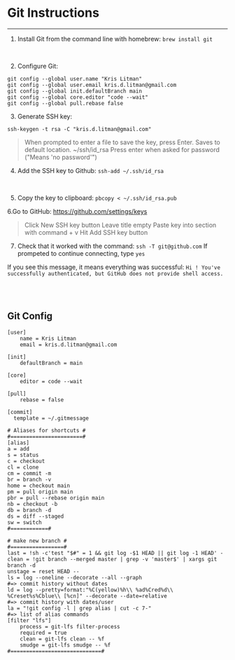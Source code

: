 # Git Instructions
<hr>

1. Install Git from the command line with homebrew:
`brew install git`
<br>

2. Configure Git:
```
git config --global user.name "Kris Litman"
git config --global user.email kris.d.litman@gmail.com
git config --global init.defaultBranch main
git config --global core.editor "code --wait"
git config --global pull.rebase false
```
3. Generate SSH key:
```
ssh-keygen -t rsa -C "kris.d.litman@gmail.com"
```
>When prompted to enter a file to save the key,
>press Enter. Saves to default location. ~/ssh/id_rsa
>Press enter when asked for password
>("Means 'no password'")

4. Add the SSH key to Github:
`ssh-add ~/.ssh/id_rsa`
<br>

5. Copy the key to clipboard:
`pbcopy < ~/.ssh/id_rsa.pub`

6.Go to GitHub: https://github.com/settings/keys

>Click New SSH key button
>Leave title empty
>Paste key into section with command + v
>Hit Add SSH key button

7. Check that it worked with the command:
`ssh -T git@github.com`
If prompeted to continue connecting, type `yes`

If you see this message, it means everything was successful:
`Hi ! You've successfully authenticated, but GitHub does not provide shell access.`

<br></br>
## Git Config

```
[user]
	name = Kris Litman
	email = kris.d.litman@gmail.com

[init]
	defaultBranch = main

[core]
	editor = code --wait

[pull]
	rebase = false

[commit]
  template = ~/.gitmessage

# Aliases for shortcuts #
#=======================#
[alias]
a = add
s = status
c = checkout
cl = clone
cm = commit -m
br = branch -v
home = checkout main
pm = pull origin main
pbr = pull --rebase origin main
nb = checkout -b
db = branch -d
ds = diff --staged
sw = switch
#============#

# make new branch #
#=================#
last = !sh -c'test "$#" = 1 && git log -$1 HEAD || git log -1 HEAD' -
clean = !git branch --merged master | grep -v 'master$' | xargs git branch -d
unstage = reset HEAD --
ls = log --oneline --decorate --all --graph
#=> commit history without dates
ld = log --pretty=format:"%C(yellow)%h\\ %ad%Cred%d\\ %Creset%s%Cblue\\ [%cn]" --decorate --date=relative
#=> commit history with dates/user
la = "!git config -l | grep alias | cut -c 7-"
#=> list of alias commands
[filter "lfs"]
	process = git-lfs filter-process
	required = true
	clean = git-lfs clean -- %f
	smudge = git-lfs smudge -- %f
#=============================#
```
